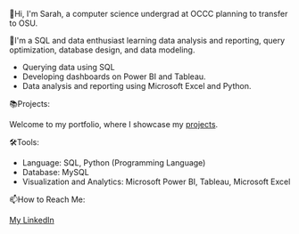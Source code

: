 👋Hi, I'm Sarah, a computer science undergrad at OCCC planning to transfer to OSU.

💼I'm a SQL and data enthusiast learning data analysis and reporting,
query optimization, database design, and data modeling.

 - Querying data using SQL
 - Developing dashboards on Power BI and Tableau.
 - Data analysis and reporting using Microsoft Excel and Python.

📚Projects:

Welcome to my portfolio, where I showcase my [projects](https://github.com/sarahbrans?tab=repositories).

🛠️Tools:

 - Language: SQL, Python (Programming Language)
 - Database: MySQL
 - Visualization and Analytics: Microsoft Power BI, Tableau, Microsoft Excel

📫How to Reach Me:

[My LinkedIn](https://www.linkedin.com/in/sarahbrans/)
